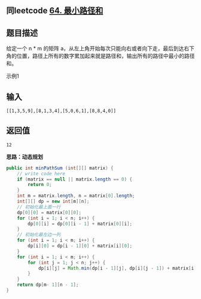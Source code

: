 ## 同leetcode [64. 最小路径和](https://leetcode-cn.com/problems/minimum-path-sum/)

## 题目描述

给定一个 n * m 的矩阵 a，从左上角开始每次只能向右或者向下走，最后到达右下角的位置，路径上所有的数字累加起来就是路径和，输出所有的路径中最小的路径和。

示例1

## 输入

```
[[1,3,5,9],[8,1,3,4],[5,0,6,1],[8,8,4,0]]
```

## 返回值

```
12
```

**思路：动态规划**

```java
public int minPathSum (int[][] matrix) {
    // write code here
    if (matrix == null || matrix.length == 0) {
        return 0;
    }
    int m = matrix.length, n = matrix[0].length;
    int[][] dp = new int[m][n];
    // 初始化最上面一行
    dp[0][0] = matrix[0][0];
    for (int i = 1; i < n; i++) {
        dp[0][i] = dp[0][i - 1] + matrix[0][i];
    }
    // 初始化最左边一列
    for (int i = 1; i < m; i++) {
        dp[i][0] = dp[i - 1][0] + matrix[i][0];
    }
    for (int i = 1; i < m; i++) {
        for (int j = 1; j < n; j++) {
            dp[i][j] = Math.min(dp[i - 1][j], dp[i][j - 1]) + matrix[i][j];
        }
    }
    return dp[m- 1][n - 1];
}
```